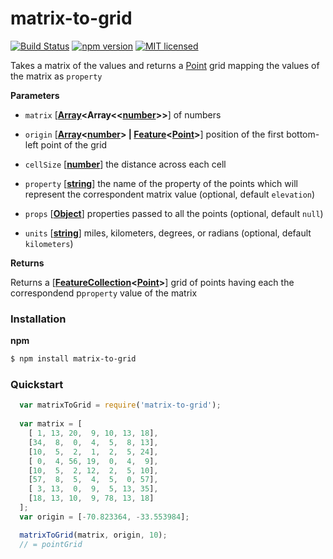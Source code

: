 # matrix-to-grid
[![Build Status](https://travis-ci.org/stebogit/matrix-to-grid.svg?branch=master)](https://travis-ci.org/stebogit/matrix-to-grid)
[![npm version](https://badge.fury.io/js/matrix-to-grid.svg)](https://badge.fury.io/js/matrix-to-grid)
[![MIT licensed](https://img.shields.io/badge/license-MIT-blue.svg)](https://github.com/stebogit/matrix-to-grid/blob/master/LICENSE)

Takes a matrix of the values and returns a [Point](http://geojson.org/geojson-spec.html#point) grid mapping the values of the matrix as `property`

**Parameters**

- `matrix` \[**[Array](https://developer.mozilla.org/en-US/docs/Web/JavaScript/Reference/Global_Objects/Array)<Array<<[number](https://developer.mozilla.org/en-US/docs/Web/JavaScript/Reference/Global_Objects/Number)>>**] of numbers

- `origin` \[**[Array](https://developer.mozilla.org/en-US/docs/Web/JavaScript/Reference/Global_Objects/Array)&lt;[number](https://developer.mozilla.org/en-US/docs/Web/JavaScript/Reference/Global_Objects/Number)> | [Feature](http://geojson.org/geojson-spec.html#feature-objects)&lt;[Point](http://geojson.org/geojson-spec.html#point)>**] position of the first bottom-left point of the grid

-   `cellSize` \[**[number](https://developer.mozilla.org/en-US/docs/Web/JavaScript/Reference/Global_Objects/Number)**] the distance across each cell

- `property` \[**[string](https://developer.mozilla.org/en-US/docs/Web/JavaScript/Reference/Global_Objects/String)**] the name of the property of the points which will represent the correspondent matrix value (optional, default `elevation`)

- `props` \[**[Object](https://developer.mozilla.org/en-US/docs/Web/JavaScript/Reference/Global_Objects/Object)**] properties passed to all the points (optional, default `null`)

-   `units` \[**[string](https://developer.mozilla.org/en-US/docs/Web/JavaScript/Reference/Global_Objects/String)**] miles, kilometers, degrees, or radians (optional, default `kilometers`)

**Returns**

Returns a \[**[FeatureCollection](http://geojson.org/geojson-spec.html#feature-collection-objects)&lt;[Point](http://geojson.org/geojson-spec.html#point)>**] grid of points having each the correspondend p`property` value of the matrix


### Installation

**npm**

```sh
$ npm install matrix-to-grid
```

### Quickstart

```javascript
  var matrixToGrid = require('matrix-to-grid');
  
  var matrix = [
    [ 1, 13, 20,  9, 10, 13, 18],
    [34,  8,  0,  4,  5,  8, 13],
    [10,  5,  2,  1,  2,  5, 24],
    [ 0,  4, 56, 19,  0,  4,  9],
    [10,  5,  2, 12,  2,  5, 10],
    [57,  8,  5,  4,  5,  0, 57],
    [ 3, 13,  0,  9,  5, 13, 35],
    [18, 13, 10,  9, 78, 13, 18]
  ];
  var origin = [-70.823364, -33.553984];

  matrixToGrid(matrix, origin, 10);
  // = pointGrid
```

